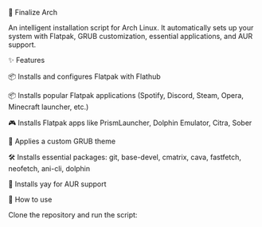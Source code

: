 🌌 Finalize Arch

An intelligent installation script for Arch Linux.
It automatically sets up your system with Flatpak, GRUB customization, essential applications, and AUR support.

✨ Features

📦 Installs and configures Flatpak with Flathub

📦 Installs popular Flatpak applications (Spotify, Discord, Steam, Opera, Minecraft launcher, etc.)

🎮 Installs Flatpak apps like PrismLauncher, Dolphin Emulator, Citra, Sober

🎨 Applies a custom GRUB theme

🛠️ Installs essential packages: git, base-devel, cmatrix, cava, fastfetch, neofetch, ani-cli, dolphin

🚀 Installs yay for AUR support

🔧 How to use

Clone the repository and run the script:
